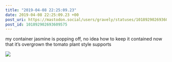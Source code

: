 ```yaml
---
title: "2019-04-08 22:25:09.23"
date: 2019-04-08 22:25:09.23 +00
post_uri: https://mastodon.social/users/gravely/statuses/101892902693609575
post_id: 101892902693609575
---
```

my container jasmine is popping off, no idea how to keep it contained now that it’s overgrown the tomato plant style supports


![](/images/13331564.jpg)

